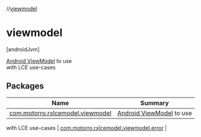 //[viewmodel](index.md)



# viewmodel  
 [androidJvm] 

[Android ViewModel](https://developer.android.com/topic/libraries/architecture/viewmodel) to use  
with LCE use-cases

   


## Packages  
  
|  Name|  Summary| 
|---|---|
| [com.motorro.rxlcemodel.viewmodel](com.motorro.rxlcemodel.viewmodel/index.md)| [Android ViewModel](https://developer.android.com/topic/libraries/architecture/viewmodel) to use
 with LCE use-cases
| [com.motorro.rxlcemodel.viewmodel.error](com.motorro.rxlcemodel.viewmodel.error/index.md) | 

